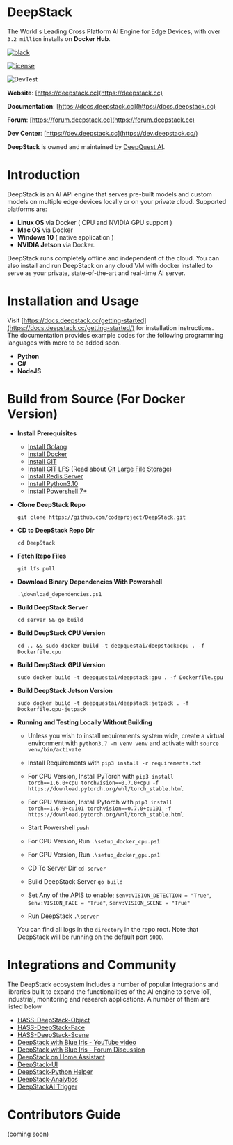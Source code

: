 # DeepStack
The World's Leading Cross Platform AI Engine for Edge Devices, with over `3.2 million` installs on **Docker Hub**.

[![black](https://img.shields.io/badge/code%20style-black-000000.svg)](https://github.com/psf/black)

[![license](https://img.shields.io/badge/License-Apache%202.0-blue.svg)](hhttps://github.com/johnolafenwa/DeepStack/blob/dev/LICENSE)

![DevTest](https://github.com/johnolafenwa/DeepStack/workflows/DevTest/badge.svg)

**Website**: [https://deepstack.cc](https://deepstack.cc)

**Documentation**: [https://docs.deepstack.cc](https://docs.deepstack.cc)

**Forum**: [https://forum.deepstack.cc](https://forum.deepstack.cc)

**Dev Center**: [https://dev.deepstack.cc](https://dev.deepstack.cc/)

**DeepStack** is owned and maintained by [DeepQuest AI](https://www.deepquestai.com/).


# Introduction
DeepStack is an AI API engine that serves pre-built models and custom models on multiple edge devices locally or on your private cloud. Supported platforms are:

- **Linux OS** via Docker ( CPU and NVIDIA GPU support )
- **Mac OS** via Docker
- **Windows 10** ( native application )
- **NVIDIA Jetson** via Docker.

DeepStack runs completely offline and independent of the cloud. You can also install and run DeepStack on any cloud VM with docker installed to serve as your private, state-of-the-art and real-time AI server.

# Installation and Usage
Visit [https://docs.deepstack.cc/getting-started](https://docs.deepstack.cc/getting-started/) for installation instructions. The documentation provides example codes for the following programming languages with more to be added soon.

- **Python**
- **C#**
- **NodeJS**

# Build from Source (For Docker Version)

- **Install Prerequisites**

    - [Install Golang](https://golang.org)
    - [Install Docker](https://docker.com)
    - [Install GIT](https://git-scm.com)
    - [Install GIT LFS](https://github.com/git-lfs/git-lfs/wiki/Installation) 
     (Read about [Git Large File Storage](https://docs.github.com/en/repositories/working-with-files/managing-large-files/about-storage-and-bandwidth-usage))
    - [Install Redis Server](https://redis.io/)
    - [Install Python3.10](https://python.org)
    - [Install Powershell 7+](https://docs.microsoft.com/en-us/powershell/scripting/windows-powershell/install/installing-windows-powershell?view=powershell-7.1)

- **Clone DeepStack Repo** 

    ```git clone https://github.com/codeproject/DeepStack.git```

- **CD to DeepStack Repo Dir**

    ```cd DeepStack```

- **Fetch Repo Files**

    ``git lfs pull``

- **Download Binary Dependencies With Powershell**

    ```.\download_dependencies.ps1```

- **Build DeepStack Server**

    ```cd server && go build```

- **Build DeepStack CPU Version**

    ```cd .. && sudo docker build -t deepquestai/deepstack:cpu . -f Dockerfile.cpu```

- **Build DeepStack GPU Version**

    ```sudo docker build -t deepquestai/deepstack:gpu . -f Dockerfile.gpu```

- **Build DeepStack Jetson Version**

    ```sudo docker build -t deepquestai/deepstack:jetpack . -f Dockerfile.gpu-jetpack```

- **Running and Testing Locally Without Building**
    - Unless you wish to install requirements system wide, create a virtual environment with ```python3.7 -m venv venv``` and activate with ```source venv/bin/activate```

    - Install Requirements with ```pip3 install -r requirements.txt```

    - For CPU Version, Install PyTorch with ```pip3 install torch==1.6.0+cpu torchvision==0.7.0+cpu -f https://download.pytorch.org/whl/torch_stable.html```

    - For GPU Version, Install Pytorch with ```pip3 install torch==1.6.0+cu101 torchvision==0.7.0+cu101 -f https://download.pytorch.org/whl/torch_stable.html```

    - Start Powershell
        ```pwsh```

    - For CPU Version, Run ```.\setup_docker_cpu.ps1```

    - For GPU Version, Run ```.\setup_docker_gpu.ps1```

    - CD To Server Dir
        ```cd server```

    - Build DeepStack Server
        ```go build```

    - Set Any of the APIS to enable;
        ```$env:VISION_DETECTION = "True"```, ```$env:VISION_FACE = "True"```, ```$env:VISION_SCENE = "True"```

    - Run DeepStack
        ```.\server```

    You can find all logs in the ```directory``` in the repo root.
    Note that DeepStack will be running on the default port ```5000```.

# Integrations and Community
The DeepStack ecosystem includes a number of popular integrations and libraries built to expand the functionalities of the AI engine to serve IoT, industrial, monitoring and research applications. A number of them are listed below

- [HASS-DeepStack-Object](https://github.com/robmarkcole/HASS-Deepstack-object)
- [HASS-DeepStack-Face](https://github.com/robmarkcole/HASS-Deepstack-face)
- [HASS-DeepStack-Scene](https://github.com/robmarkcole/HASS-Deepstack-scene)
- [DeepStack with Blue Iris - YouTube video](https://www.youtube.com/watch?v=fwoonl5JKgo)
- [DeepStack with Blue Iris - Forum Discussion](https://ipcamtalk.com/threads/tool-tutorial-free-ai-person-detection-for-blue-iris.37330/)
- [DeepStack on Home Assistant](https://community.home-assistant.io/t/face-and-person-detection-with-deepstack-local-and-free/92041)
- [DeepStack-UI](https://github.com/robmarkcole/deepstack-ui)
- [DeepStack-Python Helper](https://github.com/robmarkcole/deepstack-python)
- [DeepStack-Analytics](https://github.com/robmarkcole/deepstack-analytics)
- [DeepStackAI Trigger](https://github.com/danecreekphotography/node-deepstackai-trigger)


# Contributors Guide
(coming soon)